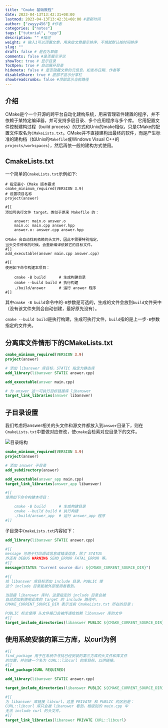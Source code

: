 ```yaml
---
title: "Cmake 基础教程"
date: 2023-04-13T13:42:31+08:00
lastmod: 2023-04-13T13:42:31+08:00 #更新时间
author: ["zwyyy456"] #作者
categories: ["notes"]
tags: ["tutorial", "cpp"]
description: "" #描述
weight: # 输入1可以顶置文章，用来给文章展示排序，不填就默认按时间排序
slug: ""
draft: false # 是否为草稿
comments: false #是否展示评论
showToc: true # 显示目录
TocOpen: true # 自动展开目录
hidemeta: false # 是否隐藏文章的元信息，如发布日期、作者等
disableShare: true # 底部不显示分享栏
showbreadcrumbs: false #顶部显示当前路径
---
```

## 介绍
CMake是个一个开源的跨平台自动化建构系统，用来管理软件建置的程序，并不依赖于某特定编译器，并可支持多层目录、多个应用程序与多个库。 它用配置文件控制建构过程（build process）的方式和Unix的make相似，只是CMake的配置文件取名为`CMakeLists.txt`。CMake并不直接建构出最终的软件，而是产生标准的建构档（如Unix的`Makefile`或Windows Visual C++的`projects/workspaces`），然后再依一般的建构方式使用。

## CmakeLists.txt
一个简单的`CmakeLists.txt`示例如下:
```
# 指定最小 CMake 版本要求
cmake_minimum_required(VERSION 3.9)
# 设置项目名称
project(answer)

#[[
添加可执行文件 target，类似于原来 Makefile 的：

    answer: main.o answer.o
    main.o: main.cpp answer.hpp
    answer.o: answer.cpp answer.hpp

CMake 会自动找到依赖的头文件，因此不需要特别指定，
当头文件修改的时候，会重新编译依赖它的目标文件。
#]]
add_executable(answer main.cpp answer.cpp)

#[[
使用如下命令构建本项目：

    cmake -B build      # 生成构建目录
    cmake --build build # 执行构建
    ./build/answer      # 运行 answer 程序
#]]
```

其中`cmake -B build`命令中的`-B`参数是可选的，生成的文件会放到`build`文件夹中（没有该文件夹则会自动创建，最好原先没有）。

`cmake --build build`是执行构建，生成可执行文件，`build`指的是上一步`-B`参数指定的文件夹。

## 分离库文件情形下的CMakeLists.txt
```cmake
cmake_minimum_required(VERSION 3.9)
project(answer)

# 添加 libanswer 库目标，STATIC 指定为静态库
add_library(libanswer STATIC answer.cpp)

add_executable(answer main.cpp)

# 为 answer 这一可执行目标链接库 libanswer
target_link_libraries(answer libanswer)
```

## 子目录设置
我们考虑将answer相关的头文件和源文件都放入到`answer`目录下，则在`CmakeLists.txt`中要做对应修改，使`cmake`会检索对应目录下的文件。

![目录结构](https://pic-upyun.zwyyy456.tech/smms/2023-12-26-065845.png)


```cmake
cmake_minimum_required(VERSION 3.9)
project(answer)

# 添加 answer 子目录
add_subdirectory(answer)

add_executable(answer_app main.cpp)
target_link_libraries(answer_app libanswer)

#[[
使用如下命令构建本项目：

    cmake -B build      # 生成构建目录
    cmake --build build # 执行构建
    ./build/answer_app  # 运行 answer_app 程序
#]]
```

子目录中`CmakeLists.txt`内容如下：
```cmake
add_library(libanswer STATIC answer.cpp)

#[[
message 可用于打印调试信息或错误信息，除了 STATUS
外还有 DEBUG WARNING SEND_ERROR FATAL_ERROR 等。
#]]
message(STATUS "Current source dir: ${CMAKE_CURRENT_SOURCE_DIR}")

#[[
给 libanswer 库目标添加 include 目录，PUBLIC 使
这个 include 目录能被外部使用者看到。

当链接 libanswer 库时，这里指定的 include 目录会被
自动添加到使用此库的 target 的 include 路径中。
CMAKE_CURRENT_SOURCE_DIR 表示当前 CmakeLists.txt 所在的目录；

PUBLIC 标志使得 头文件接口会被传递给依赖 libanswer 库的文件
#]]
target_include_directories(libanswer PUBLIC ${CMAKE_CURRENT_SOURCE_DIR}/include)
```

## 使用系统安装的第三方库，以curl为例
```cmake
#[[
find_package 用于在系统中寻找已经安装的第三方库的头文件和库文件
的位置，并创建一个名为 CURL::libcurl 的库目标，以供链接。
#]]
find_package(CURL REQUIRED)

add_library(libanswer STATIC answer.cpp)

target_include_directories(libanswer PUBLIC ${CMAKE_CURRENT_SOURCE_DIR}/include)

#[[
为 libanswer 库链接 libcurl，这里 PRIVATE 和 PUBLIC 的区别是：
CURL::libcurl 库只会被 libanswer 看到，根级别的 main.cpp 中
无法 include curl 的头文件。
#]]
target_link_libraries(libanswer PRIVATE CURL::libcurl)
```